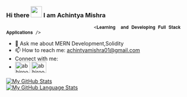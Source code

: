 ### Hi there <img src="https://raw.githubusercontent.com/MartinHeinz/MartinHeinz/master/wave.gif" width="30px"> I am Achintya Mishra
                                     <𝐋𝐞𝐚𝐫𝐧𝐢𝐧𝐠  𝐚𝐧𝐝 𝐃𝐞𝐯𝐞𝐥𝐨𝐩𝐢𝐧𝐠 𝐅𝐮𝐥𝐥 𝐒𝐭𝐚𝐜𝐤 𝐀𝐩𝐩𝐥𝐢𝐜𝐚𝐭𝐢𝐨𝐧𝐬 />
- 💬 Ask me about MERN Development,Solidity
- 📫 How to reach me: achintyamishra01@gmail.com
- Connect with me:
- <a href="https://www.linkedin.com/in/achintya-mishra-6b3669219/" rel="nofollow"><img align="center" src="https://raw.githubusercontent.com/rahuldkjain/github-profile-readme-generator/master/src/images/icons/Social/linked-in-alt.svg" alt="abhiroop-singh-49043320a" height="30" width="40" style="max-width: 100%;"></a>
 <a href="https://instagram.com/achintya_msh" rel="nofollow"><img align="center" src="https://raw.githubusercontent.com/rahuldkjain/github-profile-readme-generator/master/src/images/icons/Social/instagram.svg" alt="abhiroop__19" height="30" width="40" style="max-width: 100%;"></a>
  
[![My GitHub Stats](https://github-readme-stats.vercel.app/api/?username=achintyamishra01&count_private=true&theme=tokyonight&showicons=true)]()     
[![My GitHub Language Stats](https://github-readme-stats.vercel.app/api/top-langs/?username=achintyamishra01&langs_count=5&theme=tokyonight)]()
<!--
**achintyamishra01/achintyamishra01** is a ✨ _special_ ✨ repository because its `README.md` (this file) appears on your GitHub profile.

Here are some ideas to get you started:

- 🔭 I’m currently working on ...
- 🌱 I’m currently learning ...
- 👯 I’m looking to collaborate on ...
- 🤔 I’m looking for help with ...


- 😄 Pronouns: ...
- ⚡ Fun fact: ...
-->
